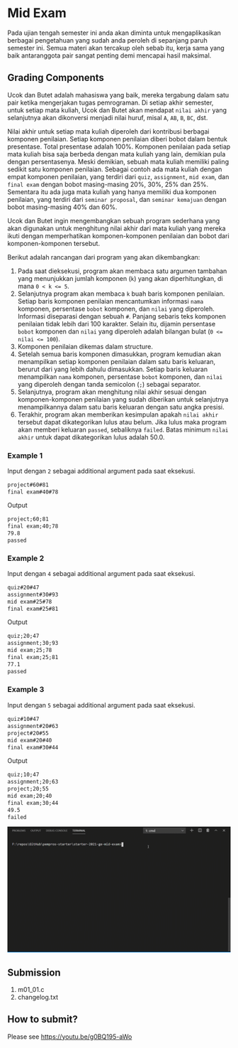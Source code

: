 # Mid Exam
Pada ujian tengah semester ini anda akan diminta untuk mengaplikasikan berbagai pengetahuan yang sudah anda peroleh di sepanjang paruh semester ini. Semua materi akan tercakup oleh sebab itu, kerja sama yang baik antaranggota pair sangat penting demi mencapai hasil maksimal.

## Grading Components
Ucok dan Butet adalah mahasiswa yang baik, mereka tergabung dalam satu pair ketika mengerjakan tugas pemrograman. Di setiap akhir semester, untuk setiap mata kuliah, Ucok dan Butet akan mendapat ```nilai akhir``` yang selanjutnya akan dikonversi menjadi nilai huruf, misal ```A```, ```AB```, ```B```, ```BC```, dst.

Nilai akhir untuk setiap mata kuliah diperoleh dari kontribusi berbagai komponen penilaian. Setiap komponen penilaian diberi bobot dalam bentuk presentase. Total presentase adalah 100%. Komponen penilaian pada setiap mata kuliah bisa saja berbeda dengan mata kuliah yang lain, demikian pula dengan persentasenya. Meski demikian, sebuah mata kuliah memiliki paling sedikit satu komponen penilaian. Sebagai contoh ada mata kuliah dengan empat komponen penilaian, yang terdiri dari ```quiz```, ```assignment```, ```mid exam```, dan ```final exam``` dengan bobot masing-masing 20%, 30%, 25% dan 25%. Sementara itu ada juga mata kuliah yang hanya memiliki dua komponen penilaian, yang terdiri dari ```seminar proposal```, dan ```seminar kemajuan``` dengan bobot masing-masing 40% dan 60%.

Ucok dan Butet ingin mengembangkan sebuah program sederhana yang akan digunakan untuk menghitung nilai akhir dari mata kuliah yang mereka ikuti dengan memperhatikan komponen-komponen penilaian dan bobot dari komponen-komponen tersebut.

Berikut adalah rancangan dari program yang akan dikembangkan:
1. Pada saat dieksekusi, program akan membaca satu argumen tambahan yang menunjukkan jumlah komponen (```k```) yang akan diperhitungkan, di mana ```0 < k <= 5```.
2. Selanjutnya program akan membaca ```k``` buah baris komponen penilaian. Setiap baris komponen penilaian mencantumkan informasi ```nama``` komponen, persentase ```bobot``` komponen, dan ```nilai``` yang diperoleh. Informasi diseparasi dengan sebuah ```#```. Panjang sebaris teks komponen penilaian tidak lebih dari 100 karakter. Selain itu, dijamin persentase ```bobot``` komponen dan ```nilai``` yang diperoleh adalah bilangan bulat (```0 <= nilai <= 100```).
3. Komponen penilaian dikemas dalam structure.
4. Setelah semua baris komponen dimasukkan, program kemudian akan menampilkan setiap komponen penilaian dalam satu baris keluaran, berurut dari yang lebih dahulu dimasukkan. Setiap baris keluaran menampilkan ```nama``` komponen, persentase ```bobot``` komponen, dan ```nilai``` yang diperoleh dengan tanda semicolon (```;```) sebagai separator.
5. Selanjutnya, program akan menghitung nilai akhir sesuai dengan komponen-komponen penilaian yang sudah diberikan untuk selanjutnya menampilkannya dalam satu baris keluaran dengan satu angka presisi.
6. Terakhir, program akan memberikan kesimpulan apakah ```nilai akhir``` tersebut dapat dikategorikan lulus atau belum. Jika lulus maka program akan memberi keluaran ```passed```, sebaliknya ```failed```. Batas minimum ```nilai akhir``` untuk dapat dikategorikan lulus adalah 50.0.

### Example 1
Input dengan ```2``` sebagai additional argument pada saat eksekusi.
```
project#60#81
final exam#40#78

```
Output
```
project;60;81
final exam;40;78
79.8
passed

```
### Example 2
Input dengan ```4``` sebagai additional argument pada saat eksekusi.
```
quiz#20#47
assignment#30#93
mid exam#25#78
final exam#25#81

```
Output
```
quiz;20;47
assignment;30;93
mid exam;25;78
final exam;25;81
77.1
passed

```
### Example 3
Input dengan ```5``` sebagai additional argument pada saat eksekusi.
```
quiz#10#47
assignment#20#63
project#20#55
mid exam#20#40
final exam#30#44

```
Output
```
quiz;10;47
assignment;20;63
project;20;55
mid exam;20;40
final exam;30;44
49.5
failed

```

![Grading Components](images/mid-exam.gif)

## Submission
1. m01_01.c
2. changelog.txt

## How to submit?
Please see https://youtu.be/g0BQ195-aWo